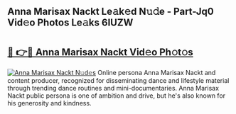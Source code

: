 ## Anna Marisax Nackt Le𝚊k𝚎d N𝚞𝚍e - Part-Jq0 Vid𝚎o Photos Le𝚊ks 6IUZW

# <h2><a href="http://fb0ig5.evod.top/?m=Anna+Marisax+Nackt">🔗 👉🔴 Anna Marisax Nackt Vid𝚎o Ph𝚘t𝚘s</a></h2>

[![Anna Marisax Nackt N𝚞d𝚎s](https://i.imgur.com/8V9OHl7.gif)](http://fb0ig5.evod.top/?m=Anna+Marisax+Nackt)
Online persona Anna Marisax Nackt and content producer, recognized for disseminating dance and lifestyle material through trending dance routines and mini-documentaries. Anna Marisax Nackt public persona is one of ambition and drive, but he's also known for his generosity and kindness. 
